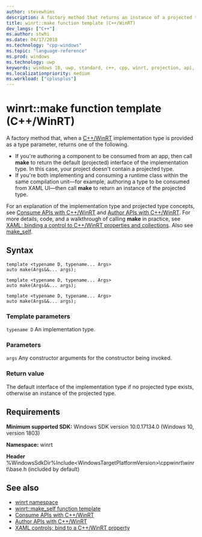```yaml
---
author: stevewhims
description: A factory method that returns an instance of a projected type or interface when parameterized with the corresponding implementation type.
title: winrt::make function template (C++/WinRT)
dev_langs: ["C++"]
ms.author: stwhi
ms.date: 04/17/2018
ms.technology: "cpp-windows"
ms.topic: "language-reference"
ms.prod: windows
ms.technology: uwp
keywords: windows 10, uwp, standard, c++, cpp, winrt, projection, api, reference, construct, instantiate, projected, projection, implementation
ms.localizationpriority: medium
ms.workload: ["cplusplus"]
---
```


# winrt::make function template (C++/WinRT)

A factory method that, when a [C++/WinRT](/windows/uwp/cpp-and-winrt-apis/intro-to-using-cpp-with-winrt) implementation type is provided as a type parameter, returns one of the following.

- If you're authoring a component to be consumed from an app, then call **make** to return the default (projected) interface of the implementation type. In this case, your project doesn't contain a projected type.
- If you're both implementing and consuming a runtime class within the same compilation unit&mdash;for example, authoring a type to be consumed from XAML UI&mdash;then call **make** to return an instance of the projected type.

For an explanation of the implementation type and projected type concepts, see [Consume APIs with C++/WinRT](/windows/uwp/cpp-and-winrt-apis/consume-apis) and [Author APIs with C++/WinRT](/windows/uwp/cpp-and-winrt-apis/author-apis). For more details, code, and a walkthrough of calling **make** in practice, see [XAML; binding a control to C++/WinRT properties and collections](/windows/uwp/cpp-and-winrt-apis/binding-property#add-a-property-of-type-bookstoreviewmodel-to-mainpage). Also see [make_self](make-self.md).

## Syntax
```cppwinrt
template <typename D, typename... Args>
auto make(Args&&... args);

template <typename D, typename... Args>
auto make(Args&&... args);

template <typename D, typename... Args>
auto make(Args&&... args);
```

### Template parameters
`typename D`
An implementation type.

### Parameters
`args`
Any constructor arguments for the constructor being invoked.

### Return value 
The default interface of the implementation type if no projected type exists, otherwise an instance of the projected type.

## Requirements
**Minimum supported SDK:** Windows SDK version 10.0.17134.0 (Windows 10, version 1803)

**Namespace:** winrt

**Header** %WindowsSdkDir%Include\<WindowsTargetPlatformVersion>\cppwinrt\winrt\base.h (included by default)

## See also 
* [winrt namespace](winrt.md)
* [winrt::make_self function template](make-self.md)
* [Consume APIs with C++/WinRT](/windows/uwp/cpp-and-winrt-apis/consume-apis)
* [Author APIs with C++/WinRT](/windows/uwp/cpp-and-winrt-apis/author-apis)
* [XAML controls; bind to a C++/WinRT property](/windows/uwp/cpp-and-winrt-apis/binding-property)
